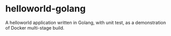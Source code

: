 # helloworld-golang

A helloworld application written in Golang, with unit test, as a demonstration of Docker multi-stage build.
